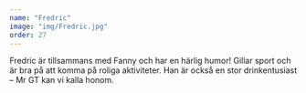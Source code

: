 ```yaml
---
name: "Fredric"
image: "img/Fredric.jpg"
order: 27
---
```

Fredric är tillsammans med Fanny och har en härlig humor! Gillar sport och är bra på att komma på roliga aktiviteter. Han är också en stor drinkentusiast – Mr GT kan vi kalla honom.
